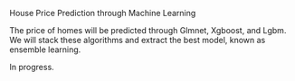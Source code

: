 House Price Prediction through Machine Learning

The price of homes will be predicted through Glmnet, Xgboost, and Lgbm.
We will stack these algorithms and extract the best model, known as ensemble learning.

In progress.
